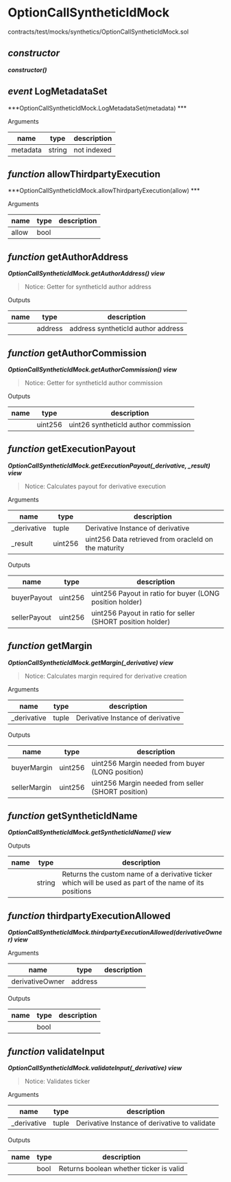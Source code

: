 # OptionCallSyntheticIdMock

contracts/test/mocks/synthetics/OptionCallSyntheticIdMock.sol

## *constructor*

***constructor()***



## *event* LogMetadataSet

***OptionCallSyntheticIdMock.LogMetadataSet(metadata) ***

Arguments

| **name** | **type** | **description** |
|-|-|-|
| metadata | string | not indexed |



## *function* allowThirdpartyExecution

***OptionCallSyntheticIdMock.allowThirdpartyExecution(allow) ***

Arguments

| **name** | **type** | **description** |
|-|-|-|
| allow | bool |  |



## *function* getAuthorAddress

***OptionCallSyntheticIdMock.getAuthorAddress() view***

> Notice: Getter for syntheticId author address

Outputs

| **name** | **type** | **description** |
|-|-|-|
|  | address | address syntheticId author address |



## *function* getAuthorCommission

***OptionCallSyntheticIdMock.getAuthorCommission() view***

> Notice: Getter for syntheticId author commission

Outputs

| **name** | **type** | **description** |
|-|-|-|
|  | uint256 | uint26 syntheticId author commission |



## *function* getExecutionPayout

***OptionCallSyntheticIdMock.getExecutionPayout(_derivative, _result) view***

> Notice: Calculates payout for derivative execution

Arguments

| **name** | **type** | **description** |
|-|-|-|
| _derivative | tuple | Derivative Instance of derivative |
| _result | uint256 | uint256 Data retrieved from oracleId on the maturity |

Outputs

| **name** | **type** | **description** |
|-|-|-|
| buyerPayout | uint256 | uint256 Payout in ratio for buyer (LONG position holder) |
| sellerPayout | uint256 | uint256 Payout in ratio for seller (SHORT position holder) |



## *function* getMargin

***OptionCallSyntheticIdMock.getMargin(_derivative) view***

> Notice: Calculates margin required for derivative creation

Arguments

| **name** | **type** | **description** |
|-|-|-|
| _derivative | tuple | Derivative Instance of derivative |

Outputs

| **name** | **type** | **description** |
|-|-|-|
| buyerMargin | uint256 | uint256 Margin needed from buyer (LONG position) |
| sellerMargin | uint256 | uint256 Margin needed from seller (SHORT position) |



## *function* getSyntheticIdName

***OptionCallSyntheticIdMock.getSyntheticIdName() view***

Outputs

| **name** | **type** | **description** |
|-|-|-|
|  | string | Returns the custom name of a derivative ticker which will be used as part of the name of its positions |



## *function* thirdpartyExecutionAllowed

***OptionCallSyntheticIdMock.thirdpartyExecutionAllowed(derivativeOwner) view***

Arguments

| **name** | **type** | **description** |
|-|-|-|
| derivativeOwner | address |  |

Outputs

| **name** | **type** | **description** |
|-|-|-|
|  | bool |  |



## *function* validateInput

***OptionCallSyntheticIdMock.validateInput(_derivative) view***

> Notice: Validates ticker

Arguments

| **name** | **type** | **description** |
|-|-|-|
| _derivative | tuple | Derivative Instance of derivative to validate |

Outputs

| **name** | **type** | **description** |
|-|-|-|
|  | bool | Returns boolean whether ticker is valid |


